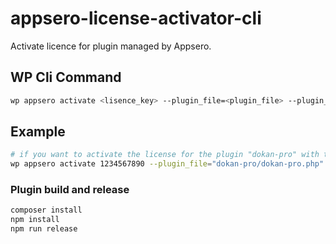 # appsero-license-activator-cli
Activate licence for plugin managed by Appsero.

## WP Cli Command
```bash
wp appsero activate <lisence_key> --plugin_file=<plugin_file> --plugin_hash=<plugin_hash> --option_key=<optional_option_key>
```

## Example
```bash
# if you want to activate the license for the plugin "dokan-pro" with the license key "1234567890" and the plugin hash "plugin-hash" and the optional option key "optional_option_key"
wp appsero activate 1234567890 --plugin_file="dokan-pro/dokan-pro.php" --plugin_hash="plugin-hash" --option_key="optional_option_key"
```
### Plugin build and release
```bash
composer install
npm install
npm run release
```
